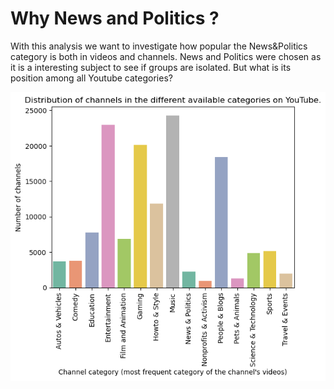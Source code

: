 # Why News and Politics ?

With this analysis we want to investigate how popular the News&Politics category is both in videos and channels. 
News and Politics were chosen as it is a interesting subject to see if groups are isolated. But what is its position among all Youtube categories?

![output](https://github.com/loulams/ada-website/blob/master/assets/img/output.png)
